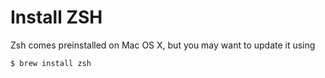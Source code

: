 # Install ZSH

Zsh comes preinstalled on Mac OS X, but you may want to update it using

```
$ brew install zsh
```



